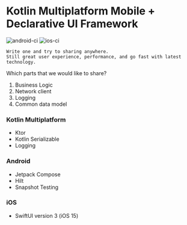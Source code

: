 # Kotlin Multiplatform Mobile + Declarative UI Framework
![android-ci](https://github.com/werockstar/git-kmm/actions/workflows/android-ci.yaml/badge.svg)
![ios-ci](https://github.com/werockstar/git-kmm/actions/workflows/ios-ci.yaml/badge.svg)


```
Write one and try to sharing anywhere. 
Still great user experience, performance, and go fast with latest technology.
```

Which parts that we would like to share?
1. Business Logic
2. Network client
3. Logging
4. Common data model

### Kotlin Multiplatform
- Ktor
- Kotlin Serializable
- Logging

### Android
- Jetpack Compose
- Hilt
- Snapshot Testing

### iOS
- SwiftUI version 3 (iOS 15)
